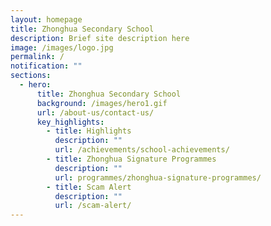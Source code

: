 ```yaml
---
layout: homepage
title: Zhonghua Secondary School
description: Brief site description here
image: /images/logo.jpg
permalink: /
notification: ""
sections:
  - hero:
      title: Zhonghua Secondary School
      background: /images/hero1.gif
      url: /about-us/contact-us/
      key_highlights:
        - title: Highlights
          description: ""
          url: /achievements/school-achievements/
        - title: Zhonghua Signature Programmes
          description: ""
          url: programmes/zhonghua-signature-programmes/
        - title: Scam Alert
          description: ""
          url: /scam-alert/
---
```

